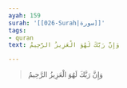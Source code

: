 ```yaml
---
ayah: 159
surah: '[[026-Surah|سورة]]'
tags:
- quran
text: وَإِنَّ رَبَّكَ لَهُوَ الْعَزِيزُ الرَّحِيمُ

---
```

> وَإِنَّ رَبَّكَ لَهُوَ الْعَزِيزُ الرَّحِيمُ
